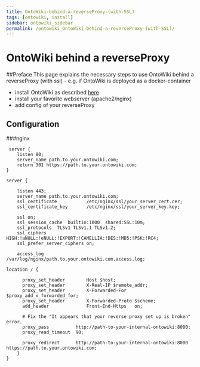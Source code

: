 ```yaml
---
title: OntoWiki-behind-a-reverseProxy-(with-SSL)
tags: [ontowiki, install]
sidebar: ontowiki_sidebar
permalink: /ontowiki_OntoWiki-behind-a-reverseProxy-(with-SSL)/
---
```

# OntoWiki behind a reverseProxy
##Preface
This page explains the necessary steps to use OntoWiki behind a reverseProxy (with ssl) - e.g. if OntoWiki is deployed as a docker-container

* install OntoWiki as described [here](http://docs.ontowiki.net/ontowiki_Install-Ontowiki/)
* install your favorite webserver (apache2/nginx)
* add config of your reverseProxy

## Configuration

###nginx
```
 server {
    listen 80;
    server_name path.to.your.ontowiki.com;
    return 301 https://path.to.your.ontowiki.com;
}

server {

    listen 443;
    server_name path.to.your.ontowiki.com;
    ssl_certificate           /etc/nginx/ssl/your_server_cert.cer;
    ssl_certificate_key       /etc/nginx/ssl/your_server_key.key;
   
    ssl on;
    ssl_session_cache  builtin:1000  shared:SSL:10m;
    ssl_protocols  TLSv1 TLSv1.1 TLSv1.2;
    ssl_ciphers HIGH:!aNULL:!eNULL:!EXPORT:!CAMELLIA:!DES:!MD5:!PSK:!RC4;
    ssl_prefer_server_ciphers on;

    access_log            /var/log/nginx/path.to.your.ontowiki.com.access.log;

location / {

      proxy_set_header        Host $host;
      proxy_set_header        X-Real-IP $remote_addr;
      proxy_set_header        X-Forwarded-For $proxy_add_x_forwarded_for;
      proxy_set_header        X-Forwarded-Proto $scheme;
      add_header              Front-End-Https   on;

      # Fix the "It appears that your reverse proxy set up is broken" error.
      proxy_pass          http://path-to-your-internal-ontowiki:8000;
      proxy_read_timeout  90;

      proxy_redirect      http://path-to-your-internal-ontowiki:8000 https://path.to.your.ontowiki.com;
    }
}
```
